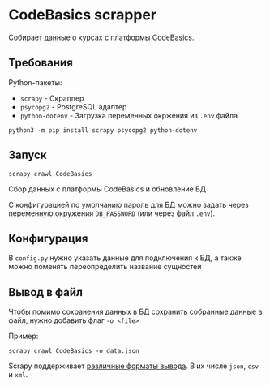 
# CodeBasics scrapper

Собирает данные о курсах с платформы [CodeBasics](https://code-basics.com/ru).

## Требования

Python-пакеты:
 * `scrapy` - Скраппер
 * `psycopg2` - PostgreSQL адаптер
 * `python-dotenv` - Загрузка переменных окржения из `.env` файла

```shell
python3 -m pip install scrapy psycopg2 python-dotenv
```

## Запуск

```shell
scrapy crawl CodeBasics
```

Сбор данных с платформы CodeBasics и обновление БД

С конфигурацией по умолчанию пароль для БД можно задать через переменную окружения `DB_PASSWORD`
(или через файл `.env`).


## Конфигурация

В `config.py` нужно указать данные для подключения к БД, а также можно поменять переопределить
название сущностей 


## Вывод в файл
Чтобы помимо сохранения данных в БД сохранить собранные данные в файл, нужно добавить флаг `-o <file>`

Пример:
```shell
scrapy crawl CodeBasics -o data.json
```

Scrapy поддерживает
[различные форматы вывода](https://docs.scrapy.org/en/latest/topics/feed-exports.html#topics-feed-format-jsonlines).
В их числе `json`, `csv` и `xml`.